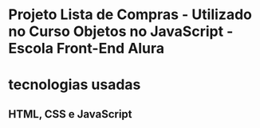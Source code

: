 # Projeto Lista de Compras - Utilizado no Curso Objetos no JavaScript - Escola Front-End Alura
# tecnologias usadas
## HTML, CSS e JavaScript

